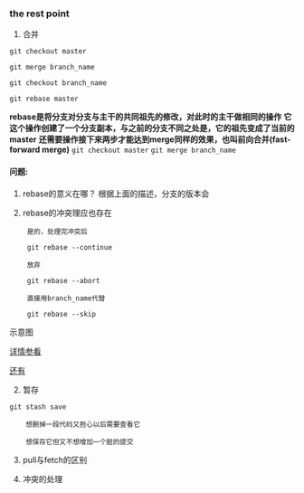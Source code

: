 ### the rest point

1. 合并

  `git checkout master`
  
  `git merge branch_name`
  
  
  `git checkout branch_name`
  
  `git rebase master`
  
  **rebase是将分支对分支与主干的共同祖先的修改，对此时的主干做相同的操作**
  **它这个操作创建了一个分支副本，与之前的分支不同之处是，它的祖先变成了当前的master**
  **还需要操作接下来两步才能达到merge同样的效果，也叫前向合并(fast-forward merge)**
  `git checkout master`
  `git merge branch_name`

#### 问题:
  1. rebase的意义在哪？
          根据上面的描述，分支的版本会
  2. rebase的冲突理应也存在
            
          是的，处理完冲突后
          
          git rebase --continue
          
          放弃
          
          git rebase --abort
          
          直接用branch_name代替
          
          git rebase --skip
          
   示意图
[](https://img-my.csdn.net/uploads/201206/14/1339683149_4793.jpg)
[](https://img-my.csdn.net/uploads/201206/14/1339683149_4793.jpg)

  
   [详情参看](https://blog.csdn.net/iteye_4921/article/details/82639094?utm_medium=distribute.pc_relevant.none-task-blog-BlogCommendFromMachineLearnPai2-2.channel_param&depth_1-utm_source=distribute.pc_relevant.none-task-blog-BlogCommendFromMachineLearnPai2-2.channel_param)
   
   [还有](https://blog.csdn.net/tanga842428/article/details/53155860?ops_request_misc=%257B%2522request%255Fid%2522%253A%2522159592071019725211954866%2522%252C%2522scm%2522%253A%252220140713.130102334..%2522%257D&request_id=159592071019725211954866&biz_id=0&utm_medium=distribute.pc_search_result.none-task-blog-2~all~first_rank_ecpm_v3~pc_rank_v2-2-53155860.first_rank_ecpm_v3_pc_rank_v2&utm_term=rebase+%E7%9A%84%E6%84%8F%E4%B9%89&spm=1018.2118.3001.4187)
  
2. 暂存


`git stash save`

        想删掉一段代码又担心以后需要查看它
        
        想保存它但又不想增加一个脏的提交
        
3. pull与fetch的区别


4. 冲突的处理
        

       
        
